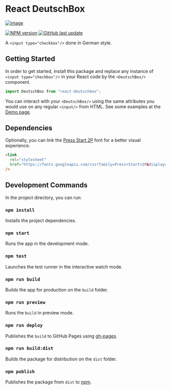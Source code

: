 # React DeutschBox

[![image](https://github.com/fer-nando-machado/react-deutschbox/assets/148105695/bb8ee1db-63bb-4ff1-8418-873a198b420a)](https://fer-nando-machado.github.io/react-deutschbox/)

[![NPM version](https://img.shields.io/npm/v/react-deutschbox?style=for-the-badge&logo=npm&color=black)](https://www.npmjs.com/package/react-deutschbox) [![GitHub last update](https://img.shields.io/github/last-commit/fer-nando-machado/react-deutschbox?style=for-the-badge&logo=github&label=GitHub&color=black)](https://github.com/fer-nando-machado/react-deutschbox)

A `<input type="checkbox"/>` done in German style.

## Getting Started

In order to get started, install this package and replace any instance of `<input type="checkbox"/>` in your React code by the `<DeutschBox/>` component.

```ts
import DeutschBox from "react-deutschbox";
```

You can interact with your `<DeutschBox/>` using the same attributes you would use on any regular `<input/>` from HTML. See some examples at the [Demo page](https://fer-nando-machado.github.io/react-deutschbox/).

## Dependencies

Optionally, you can link the [Press Start 2P](https://fonts.google.com/specimen/Press+Start+2P) font for a better visual experience.

```html
<link
  rel="stylesheet"
  href="https://fonts.googleapis.com/css?family=Press+Start+2P&display=swap"
/>
```

## Development Commands

In the project directory, you can run:

### `npm install`

Installs the project dependencies.

### `npm start`

Runs the app in the development mode.

### `npm test`

Launches the test runner in the interactive watch mode.

### `npm run build`

Builds the app for production on the `build` folder.

### `npm run preview`

Runs the `build` in preview mode.

### `npm run deploy`

Publishes the `build` to GitHub Pages using [gh-pages](https://github.com/tschaub/gh-pages).

### `npm run build:dist`

Builds the package for distribution on the `dist` folder.

### `npm publish`

Publishes the package from `dist` to [npm](https://www.npmjs.com/package/react-deutschbox).
